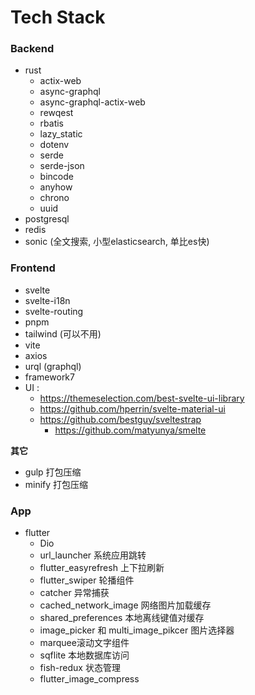# Tech Stack

### Backend

- rust
	- actix-web
	- async-graphql
	- async-graphql-actix-web
	- rewqest
	- rbatis
	- lazy_static
	- dotenv
	- serde
	- serde-json
	- bincode
	- anyhow
	- chrono
	- uuid
- postgresql
- redis
- sonic (全文搜索, 小型elasticsearch, 单比es快)

### Frontend

- svelte
- svelte-i18n
- svelte-routing
- pnpm
- tailwind (可以不用)
- vite
- axios
- urql (graphql)
- framework7
- UI :
	- https://themeselection.com/best-svelte-ui-library
	- https://github.com/hperrin/svelte-material-ui
	- https://github.com/bestguy/sveltestrap
		- https://github.com/matyunya/smelte

__其它__

- gulp 打包压缩
- minify 打包压缩

### App

- flutter
	- Dio
	- url_launcher 系统应用跳转
	- flutter_easyrefresh 上下拉刷新
	- flutter_swiper 轮播组件
	- catcher 异常捕获
	- cached_network_image 网络图片加载缓存
	- shared_preferences 本地离线键值对缓存
	- image_picker 和 multi_image_pikcer 图片选择器
	- marquee滚动文字组件
	- sqflite 本地数据库访问
	- fish-redux 状态管理
	- flutter_image_compress
